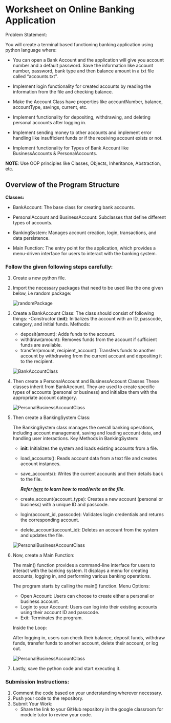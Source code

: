 # Worksheet on Online Banking Application

Problem Statement:

You will create a terminal based functioning banking application using python language where:
- You can open a Bank Account and the application will give you account number and a default password. Save the information like account number, password, bank type and then balance amount in a txt file called “accounts.txt”.

- Implement login functionality for created accounts by reading the information from the file and checking balance. 

- Make the Account Class have properties like accountNumber, balance, accountType, savings, current, etc. 

- Implement functionality for depositing, withdrawing, and deleting personal accounts after logging in. 

- Implement sending money to other accounts and implement error handling like insufficient funds or if the receiving account exists or not. 

- Implement functionality for Types of Bank Account like BusinessAccounts & PersonalAccounts. 
    
**NOTE**: Use OOP principles like Classes, Objects, Inheritance, Abstraction, etc. 

## Overview of the Program Structure
**Classes:**

- BankAccount: The base class for creating bank accounts.

- PersonalAccount and BusinessAccount: Subclasses that define different types of accounts.

- BankingSystem: Manages account creation, login, transactions, and data persistence.

- Main Function: The entry point for the application, which provides a menu-driven interface for users to interact with the banking system.

### Follow the given following steps carefully:

1. Create a new python file. 
2. Import the necessary packages that need to be used like the one given below, i.e random package:

    ![randomPackage](../assets/w2_randomPck.png)

3. Create a BankAccount Class: 
The class should consist of following things:
-Constructor (__init__): Initializes the account with an ID, passcode, category, and initial funds.
Methods:
    - deposit(amount): Adds funds to the account.
    - withdraw(amount): Removes funds from the account if sufficient funds are available.
    - transfer(amount, recipient_account): Transfers funds to another account by withdrawing from the current account and depositing it to the recipient.
    
    ![BankAccountClass](../assets/w2_bankAccountClass.png) 

4. Then create a PersonalAccount and BusinessAccount Classes
These classes inherit from BankAccount. They are used to create specific types of accounts (personal or business) and initialize them with the appropriate account category.

     ![PersonalBusinessAccountClass](../assets/w2_PBAccountClass.png) 

5. Then create a BankingSystem Class: 

    The BankingSystem class manages the overall banking operations, including account management, saving and loading account data, and handling user interactions.
    Key Methods in BankingSystem:

    - __init__: Initializes the system and loads existing accounts from a file.
    - load_accounts(): Reads account data from a text file and creates account instances.
    - save_accounts(): Writes the current accounts and their details back to the file.

        ***Refer [here](https://www.dataquest.io/blog/read-file-python/#:~:text=Python%20provides%20a%20built-in,we%20can%20manipulate%20its%20content) to learn how to read/write on the file***. 

    - create_account(account_type): Creates a new account (personal or business) with a unique ID and passcode.
    - login(account_id, passcode): Validates login credentials and returns the corresponding account.
    - delete_account(account_id): Deletes an account from the system and updates the file.

    ![PersonalBusinessAccountClass](../assets/w2_bankingSystemClass.png)

6. Now, create a Main Function: 

    The main() function provides a command-line interface for users to interact with the banking system. It displays a menu for creating accounts, logging in, and performing various banking operations.

    The program starts by calling the main() function.
    Menu Options:
    - Open Account: Users can choose to create either a personal or business account.
    - Login to your Account: Users can log into their existing accounts using their account ID and passcode.
    - Exit: Terminates the program.

    Inside the Loop:

    After logging in, users can check their balance, deposit funds, withdraw funds, transfer funds to another account, delete their account, or log out.

    ![PersonalBusinessAccountClass](../assets/w2_mainClass.png)

7. Lastly, save the python code and start executing it. 


### Submission Instructions:

1. Comment the code based on your understanding wherever necessary. 
2. Push your code to the repository.
3. Submit Your Work:
    - Share the link to your GitHub repository in the google classroom for module tutor to review your code. 